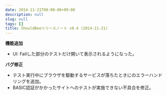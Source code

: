 ```yaml
---
date: 2014-11-21T00:00:00+09:00
description: null
slug: null
tags: []
title: ShouldBeeリリースノート v0.4 (2014-11-21)
---
```


__機能追加__

* UI: Failした部分のテストだけ開いて表示されるようになった。

__バグ修正__

* テスト実行中にブラウザを駆動するサービスが落ちたときにのエラーハンドリングを追加。
* BASIC認証がかかったサイトへのテストが実施できない不具合を修正。
